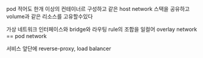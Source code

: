 pod 적어도 한개 이상의 컨테이너르 구성하고 같은 host network 스택을 공유하고 volume과 같은 리소스를 고유할수있다

가상 네트워크 인터페이스와 bridge와 라우팅 rule의 조합을 일컬어 overlay network == pod network

서비스 앞단에 reverse-proxy, load balancer
